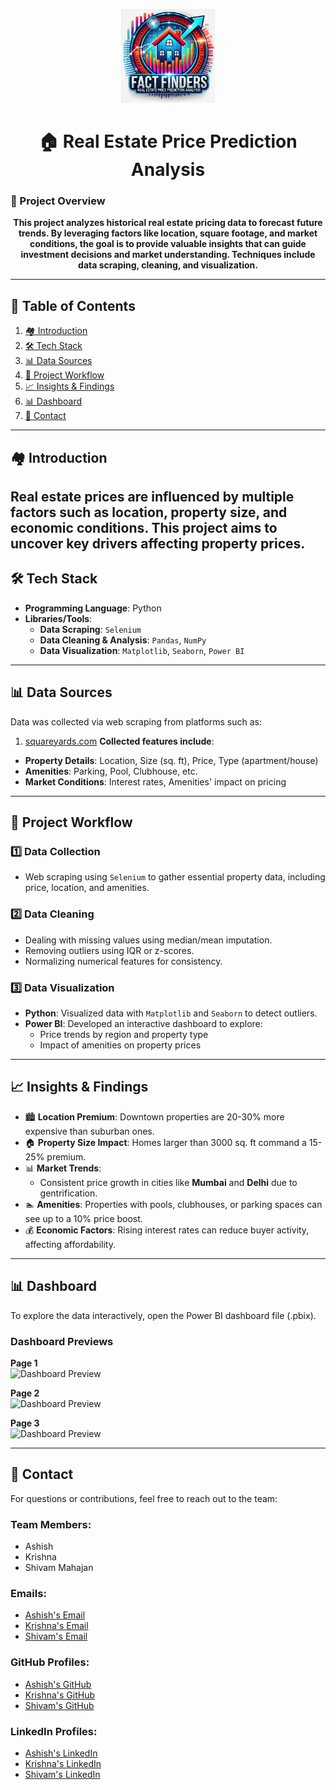  <p align="center">
  <img src = "https://github.com/AshuSingh96/Real_Estate_Price_Analysis/blob/main/project_logo.jpg" alt="Team Logo" alt="Image Description" width="150" />
</p>
<h1 align="center">
  <strong>🏠 Real Estate Price Prediction Analysis</strong>
</h1>

<h3>
  <strong>🏡 Project Overview</strong>
</h3>

<p align="center">
  <strong>This project analyzes historical real estate pricing data to forecast future trends. By leveraging factors like location, square footage, and market conditions, the goal is to provide valuable insights that can guide investment decisions and market understanding. Techniques include data scraping, cleaning, and visualization.</strong>
</p>

---
## 📑 **Table of Contents**  
1. [🏘️ Introduction](#introduction)  
2. [🛠️ Tech Stack](#tech-stack)  
3. [📊 Data Sources](#data-sources)  
4. [🔄 Project Workflow](#project-workflow)  
5. [📈 Insights & Findings](#insights--findings)  
6. [📊 Dashboard](#dashboard)  
7. [📧 Contact](#contact)  
---
## 🏘️ **Introduction**  
Real estate prices are influenced by multiple factors such as location, property size, and economic conditions. This project aims to uncover key drivers affecting property prices.
---
## 🛠️ **Tech Stack**  
- **Programming Language**: Python  
- **Libraries/Tools**:  
  - **Data Scraping**: `Selenium`  
  - **Data Cleaning & Analysis**: `Pandas`, `NumPy`  
  - **Data Visualization**: `Matplotlib`, `Seaborn`, `Power BI`  
---
## 📊 **Data Sources**  
Data was collected via web scraping from platforms such as:  
1. [squareyards.com](https://www.squareyards.com/)
**Collected features include**:  
- **Property Details**: Location, Size (sq. ft), Price, Type (apartment/house)  
- **Amenities**: Parking, Pool, Clubhouse, etc.  
- **Market Conditions**: Interest rates, Amenities' impact on pricing  
---
## 🔄 **Project Workflow**  
### 1️⃣ **Data Collection**  
- Web scraping using `Selenium` to gather essential property data, including price, location, and amenities.
### 2️⃣ **Data Cleaning**  
- Dealing with missing values using median/mean imputation.  
- Removing outliers using IQR or z-scores.  
- Normalizing numerical features for consistency.
### 3️⃣ **Data Visualization**  
- **Python**: Visualized data with `Matplotlib` and `Seaborn` to detect outliers.  
- **Power BI**: Developed an interactive dashboard to explore:  
  - Price trends by region and property type  
  - Impact of amenities on property prices  
---
## 📈 **Insights & Findings**  
- 🏙️ **Location Premium**: Downtown properties are 20-30% more expensive than suburban ones.  
- 🏠 **Property Size Impact**: Homes larger than 3000 sq. ft command a 15-25% premium.  
- 📊 **Market Trends**:  
  - Consistent price growth in cities like **Mumbai** and **Delhi** due to gentrification.  
- 🏊 **Amenities**: Properties with pools, clubhouses, or parking spaces can see up to a 10% price boost.  
- 💰 **Economic Factors**: Rising interest rates can reduce buyer activity, affecting affordability.
---
## 📊 **Dashboard**  
To explore the data interactively, open the Power BI dashboard file (.pbix).
### **Dashboard Previews**  
**Page 1**  
![Dashboard Preview](https://drive.google.com/uc?export=download&id=1d3WfI2FJqWIvMsd48cbz4NrHiPCAAtxz)

**Page 2**  
![Dashboard Preview](https://drive.google.com/uc?export=download&id=1329CK7y4pVvHzCtWhO6GExsNabVbVlZ0)

**Page 3**  
![Dashboard Preview](https://drive.google.com/uc?export=download&id=1k95D2SyacnhBWGvwDJrxYnAwtAlJ3c8c)

---

## 📧 Contact  
For questions or contributions, feel free to reach out to the team:  
### **Team Members**:  
- Ashish  
- Krishna  
- Shivam Mahajan  

### **Emails**:  
- [Ashish's Email](mailto:ashusinghdabas@gmail.com)  
- [Krishna's Email](mailto:krishnaintoit@gmail.com)  
- [Shivam's Email](mailto:shivam@example.com)
 

### **GitHub Profiles**:  
- [Ashish's GitHub](https://github.com/AshuSingh96)  
- [Krishna's GitHub](https://github.com/krish-na-1010)  
- [Shivam's GitHub](https://github.com/shivam-github)  

### **LinkedIn Profiles**:  
- [Ashish's LinkedIn](https://www.linkedin.com/in/)  
- [Krishna's LinkedIn](https://www.linkedin.com/in/krushna-chandra-nayak-b18a55176/)  
- [Shivam's LinkedIn](https://www.linkedin.com/in/shivam-linkedin)
